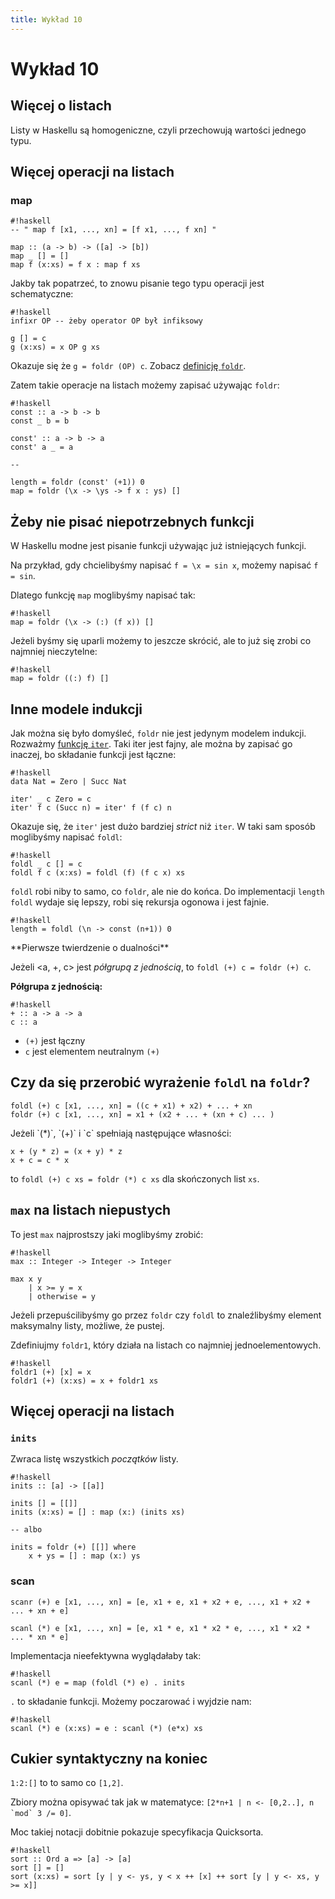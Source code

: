 ```yaml
---
title: Wykład 10
---
```


# Wykład 10

## Więcej o listach

Listy w Haskellu są homogeniczne, czyli przechowują wartości jednego typu.

## Więcej operacji na listach

### map

    #!haskell
    -- " map f [x1, ..., xn] = [f x1, ..., f xn] "

    map :: (a -> b) -> ([a] -> [b])
    map _ [] = []
    map f (x:xs) = f x : map f xs

Jakby tak popatrzeć, to znowu pisanie tego typu operacji jest schematyczne:

    #!haskell
    infixr OP -- żeby operator OP był infiksowy

    g [] = c
    g (x:xs) = x OP g xs

Okazuje się że `g = foldr (OP) c`. Zobacz [definicję `foldr`](/programowanie/wyklad-09/#skadanie-listy-do-jednej-wartoci).

Zatem takie operacje na listach możemy zapisać używając `foldr`:

    #!haskell
    const :: a -> b -> b
    const _ b = b

    const' :: a -> b -> a
    const' a _ = a

    --

    length = foldr (const' (+1)) 0
    map = foldr (\x -> \ys -> f x : ys) []

## Żeby nie pisać niepotrzebnych funkcji

W Haskellu modne jest pisanie funkcji używając już istniejących funkcji.

Na przykład, gdy chcielibyśmy napisać `f = \x = sin x`, możemy napisać `f = sin`.

Dlatego funkcję `map` moglibyśmy napisać tak:

    #!haskell
    map = foldr (\x -> (:) (f x)) []

Jeżeli byśmy się uparli możemy to jeszcze skrócić, ale to już się zrobi co najmniej nieczytelne:

    #!haskell
    map = foldr ((:) f) []

## Inne modele indukcji

Jak można się było domyśleć, `foldr` nie jest jedynym modelem indukcji. Rozważmy [funkcję `iter`](/programowanie/wyklad-09/). Taki iter jest fajny, ale można by zapisać go inaczej, bo składanie funkcji jest łączne:

    #!haskell
    data Nat = Zero | Succ Nat

    iter' _ c Zero = c
    iter' f c (Succ n) = iter' f (f c) n

Okazuje się, że `iter'` jest dużo bardziej _strict_ niż `iter`.
W taki sam sposób moglibyśmy napisać `foldl`:

    #!haskell
    foldl _ c [] = c
    foldl f c (x:xs) = foldl (f) (f c x) xs

`foldl` robi niby to samo, co `foldr`, ale nie do końca. Do implementacji `length` `foldl` wydaje się lepszy, robi się rekursja ogonowa i jest fajnie.

    #!haskell
    length = foldl (\n -> const (n+1)) 0

<div class="theorem" markdown="1">
**Pierwsze twierdzenie o dualności**

Jeżeli \<a, +, c\>  jest _półgrupą z jednością_, to `foldl (+) c = foldr (+) c`.

**Półgrupa z jednością:**

    #!haskell
    + :: a -> a -> a
    c :: a

- `(+)` jest łączny  
- `c` jest elementem neutralnym `(+)`
</div>

## Czy da się przerobić wyrażenie `foldl` na `foldr`?

    foldl (+) c [x1, ..., xn] = ((c + x1) + x2) + ... + xn
    foldr (+) c [x1, ..., xn] = x1 + (x2 + ... + (xn + c) ... )

<div class="theorem" markdown="1">
Jeżeli `(*)`, `(+)` i `c` spełniają następujące własności:

    x + (y * z) = (x + y) * z
    x + c = c * x

to `foldl (+) c xs = foldr (*) c xs` dla skończonych list `xs`.
</div>

## `max` na listach niepustych

To jest `max` najprostszy jaki moglibyśmy zrobić:

    #!haskell
    max :: Integer -> Integer -> Integer

    max x y
        | x >= y = x
        | otherwise = y

Jeżeli przepuścilibyśmy go przez `foldr` czy `foldl` to znaleźlibyśmy element maksymalny listy, możliwe, że pustej.

Zdefiniujmy `foldr1`, który działa na listach co najmniej jednoelementowych.

    #!haskell
    foldr1 (+) [x] = x
    foldr1 (+) (x:xs) = x + foldr1 xs

## Więcej operacji na listach

### `inits`

Zwraca listę wszystkich _początków_ listy.

    #!haskell
    inits :: [a] -> [[a]]

    inits [] = [[]]
    inits (x:xs) = [] : map (x:) (inits xs)

    -- albo

    inits = foldr (+) [[]] where
        x + ys = [] : map (x:) ys

### scan

    scanr (+) e [x1, ..., xn] = [e, x1 + e, x1 + x2 + e, ..., x1 + x2 + ... + xn + e]

    scanl (*) e [x1, ..., xn] = [e, x1 * e, x1 * x2 * e, ..., x1 * x2 * ... * xn * e]

Implementacja nieefektywna wyglądałaby tak:

    #!haskell
    scanl (*) e = map (foldl (*) e) . inits

`.` to składanie funkcji. Możemy poczarować i wyjdzie nam:

    #!haskell
    scanl (*) e (x:xs) = e : scanl (*) (e*x) xs

## Cukier syntaktyczny na koniec

`1:2:[]` to to samo co `[1,2]`.

Zbiory można opisywać tak jak w matematyce: ``[2*n+1 | n <- [0,2..], n `mod` 3 /= 0]``.

Moc takiej notacji dobitnie pokazuje specyfikacja Quicksorta.

    #!haskell
    sort :: Ord a => [a] -> [a]
    sort [] = []
    sort (x:xs) = sort [y | y <- ys, y < x ++ [x] ++ sort [y | y <- xs, y >= x]]